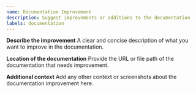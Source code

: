```yaml
---
name: Documentation Improvement
description: Suggest improvements or additions to the documentation
labels: documentation
---
```


**Describe the improvement**
A clear and concise description of what you want to improve in the documentation.

**Location of the documentation**
Provide the URL or file path of the documentation that needs improvement.

**Additional context**
Add any other context or screenshots about the documentation improvement here.

